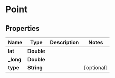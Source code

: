 
# Point

## Properties
Name | Type | Description | Notes
------------ | ------------- | ------------- | -------------
**lat** | **Double** |  | 
**_long** | **Double** |  | 
**type** | **String** |  |  [optional]



